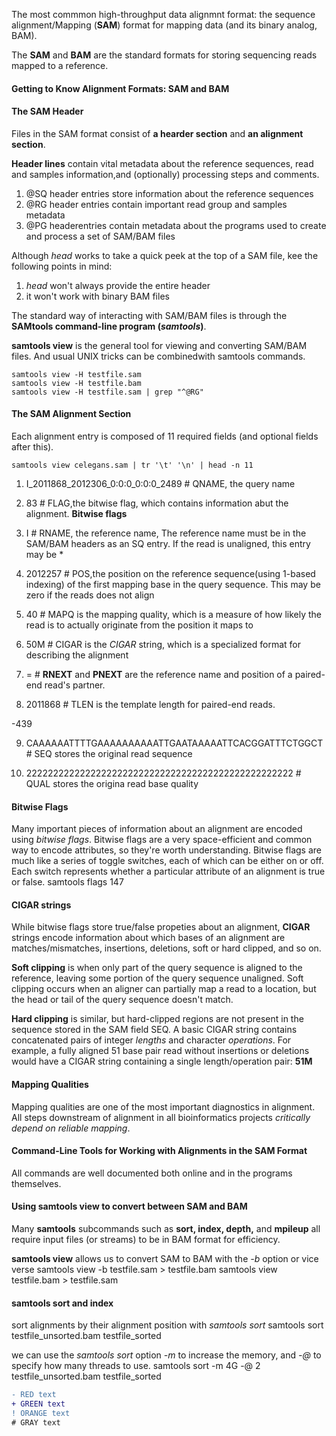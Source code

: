 The most commmon high-throughput data alignmnt format: the sequence alignment/Mapping (**SAM**) format for mapping data (and its binary analog, BAM).

The **SAM** and **BAM** are the standard formats for storing sequencing reads mapped to a reference.

#### Getting to Know Alignment Formats: SAM and BAM

#### The SAM Header
Files in the SAM format consist of **a hearder section** and **an alignment section**.

**Header lines** contain vital metadata about the reference sequences, read and samples information,and (optionally) processing steps and comments.
1. @SQ header entries store information about the reference sequences
2. @RG header entries contain important read group and samples metadata
3. @PG headerentries contain metadata about the programs used to create and process a set of SAM/BAM files

Although *head* works to take a quick peek at the top of a SAM file, kee the following points in mind:
1. *head* won't always provide the entire header
2. it won't work with binary BAM files

The standard way of interacting with SAM/BAM files is through the **SAMtools command-line program (*samtools*)**. 

**samtools view** is the general tool for viewing and converting SAM/BAM files. And usual UNIX tricks can be combinedwith samtools commands.

    samtools view -H testfile.sam
    samtools view -H testfile.bam
    samtools view -H testfile.sam | grep "^@RG"

#### The SAM Alignment Section
Each alignment entry is composed of 11 required fields (and optional fields after this).

    samtools view celegans.sam | tr '\t' '\n' | head -n 11

1. I_2011868_2012306_0:0:0_0:0:0_2489 # QNAME, the query name

2. 83 # FLAG,the bitwise flag, which contains information abut the alignment. **Bitwise flags**

3. I # RNAME, the reference name, The reference name must be in the SAM/BAM headers as an SQ entry. If the read is unaligned, this entry may be *

4. 2012257 # POS,the position on the reference sequence(using 1-based indexing) of the first mapping base in the query sequence. This may be zero if the reads does not align

5. 40 # MAPQ is the mapping quality, which is a measure of how likely the read is to actually originate from the position it maps to

6. 50M # CIGAR is the *CIGAR* string, which is a specialized format for describing the alignment

7. = # **RNEXT** and **PNEXT** are the reference name and position of a paired-end read's partner.

8. 2011868 # TLEN is the template length for paired-end reads.

-439

9. CAAAAAATTTTGAAAAAAAAAATTGAATAAAAATTCACGGATTTCTGGCT # SEQ stores the original read sequence 

10. 22222222222222222222222222222222222222222222222222 # QUAL stores the origina read base quality

#### Bitwise Flags
Many important pieces of information about an alignment are encoded using *bitwise flags*. Bitwise flags are a very space-efficient and common way to encode attributes, so they're worth understanding. Bitwise flags are much like a series of toggle switches, each of which can be either on or off. Each switch represents whether a particular attribute of an alignment is true or false.
        samtools flags 147

#### CIGAR strings
While bitwise flags store true/false propeties about an alignment, **CIGAR** strings encode information about which bases of an alignment are matches/mismatches, insertions, deletions, soft or hard clipped, and so on.

**Soft clipping** is when only part of the query sequence is aligned to the reference, leaving some portion of the query sequence unaligned. Soft clipping  occurs when an aligner can partially map a read to a location, but the head or tail of the query sequence doesn't match.

**Hard clipping** is similar, but hard-clipped regions are not present in the sequence stored in the SAM field SEQ. A basic CIGAR string contains concatenated pairs of integer *lengths* and character *operations*.  For example, a fully aligned 51 base pair read without insertions or deletions would have a CIGAR string containing a single length/operation pair: **51M**

#### Mapping Qualities
Mapping qualities are one of the most important diagnostics in alignment. All steps downstream of alignment in all bioinformatics projects *critically depend on reliable mapping*.

#### Command-Line Tools for Working with Alignments in the SAM Format
All commands are well documented both online and in the programs themselves.

#### Using **samtools view** to convert between SAM and BAM
Many **samtools** subcommands such as **sort, index, depth,** and **mpileup** all require input files (or streams) to be in BAM format for efficiency.

**samtools view** allows us to convert SAM to BAM with the *-b* option or vice verse
        samtools view -b testfile.sam > testfile.bam
        samtools view testfile.bam > testfile.sam

#### samtools sort and index
sort alignments by their alignment position with *samtools sort*
        samtools sort testfile_unsorted.bam testfile_sorted

we can use the *samtools sort* option *-m* to increase the memory, and *-@* to specify how many threads to use.
        samtools sort -m 4G -@ 2 testfile_unsorted.bam testfile_sorted

```diff
- RED text
+ GREEN text
! ORANGE text
# GRAY text
```













